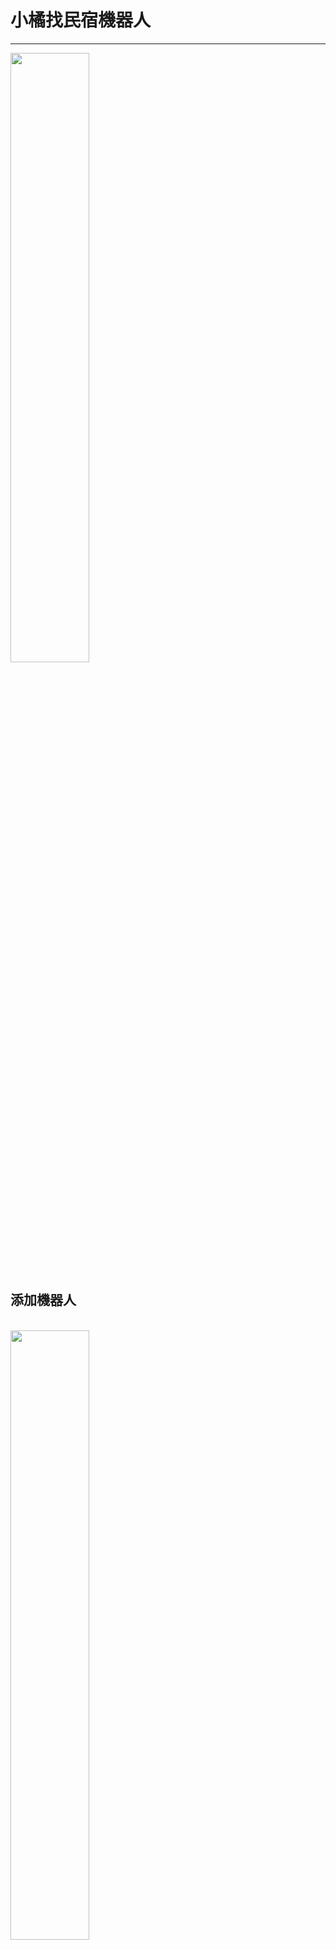 # 小橘找民宿機器人

---

<img src="https://github.com/eason830/20211124/blob/master/img/S__280928273.jpg?raw=true" width="50%">

## 添加機器人

<br>
<img src="https://github.com/eason830/20211124/blob/master/img/S__280928259.jpg?raw=true" width="50%">
<br>
## QR-CODE
<br>
<img src="https://github.com/eason830/20211124/blob/master/img/S__280928268.jpg?raw=true" width="50%">

## **_Bot 託管在 heroku free dyno 上，在空閒時間用完後將停止運行。_**

## 指令用法

- 將您的機器人添加為好友或邀請它加入您的群組
- 您可以使用命令 !搜尋+空一格+縣市+區 ，來獲取旅館的信息。EX:!搜尋 高雄市新興區
  <br>
  <img src="https://github.com/eason830/20211124/blob/master/img/S__280928266.jpg?raw=true" width="50%">
- 您可以使用命令 !地圖+空一格+旅館名字 ，來獲取旅館的地點位置。EX:!搜尋 雅都旅社
  <br>
  <img src="https://github.com/eason830/20211124/blob/master/img/S__280928267.jpg?raw=true" width="50%">
- 您可以傳自己的位置訊息，來獲取附近五公里的旅館。
  <br>
  <img src="https://github.com/eason830/20211124/blob/master/img/S__280928265.jpg?raw=true" width="50%">

---

## 菜單說明

<br>
<img src="https://github.com/eason830/20211124/blob/master/img/S__280928264.jpg?raw=true" width="50%">
---
- 小橘找民宿介紹=>基本介紹
  <img src="https://github.com/eason830/20211124/blob/master/img/S__280928263.jpg?raw=true" width="50%">
- 指令說明=>教學指令
  <img src="https://github.com/eason830/20211124/blob/master/img/S__280928262.jpg?raw=true" width="50%">
- 目前附近民宿=>教學如何搜尋附近五公里民宿
  <img src="https://github.com/eason830/20211124/blob/master/img/S__280928261.jpg?raw=true" width="50%">
- 隨機遊戲推薦=>隨機團康遊戲
  <img src="https://github.com/eason830/20211124/blob/master/img/S__280928272.jpg?raw=true" width="50%">
- 小姐遊戲 GO=>小姐遊戲
  <img src="https://github.com/eason830/20211124/blob/master/img/S__280928270.jpg?raw=true" width="50%">
- 遊戲懲罰=>隨機懲罰
  <img src="https://github.com/eason830/20211124/blob/master/img/S__280928269.jpg?raw=true" width="50%">

---

#### 資料來源:

政府資料公開平台
旅館民宿 - 觀光資訊資料庫https://data.gov.tw/dataset/7780
